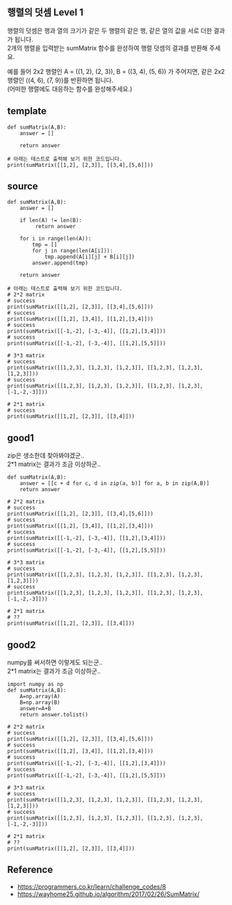 ## 행렬의 덧셈 Level 1
행렬의 덧셈은 행과 열의 크기가 같은 두 행렬의 같은 행, 같은 열의 값을 서로 더한 결과가 됩니다.<br>
2개의 행렬을 입력받는 sumMatrix 함수를 완성하여 행렬 덧셈의 결과를 반환해 주세요.<br>

예를 들어 2x2 행렬인 A = ((1, 2), (2, 3)), B = ((3, 4), (5, 6)) 가 주어지면,
같은 2x2 행렬인 ((4, 6), (7, 9))를 반환하면 됩니다.<br>
(어떠한 행렬에도 대응하는 함수를 완성해주세요.)<br>


## template
```
def sumMatrix(A,B):
    answer = []
    
    return answer

# 아래는 테스트로 출력해 보기 위한 코드입니다.
print(sumMatrix([[1,2], [2,3]], [[3,4],[5,6]]))
```

## source
```
def sumMatrix(A,B):
    answer = []

    if len(A) != len(B):
         return answer
        
    for i in range(len(A)):
        tmp = []
        for j in range(len(A[i])):
            tmp.append(A[i][j] + B[i][j])
        answer.append(tmp)

    return answer

# 아래는 테스트로 출력해 보기 위한 코드입니다.
# 2*2 matrix
# success
print(sumMatrix([[1,2], [2,3]], [[3,4],[5,6]]))
# success
print(sumMatrix([[1,2], [3,4]], [[1,2],[3,4]]))
# success
print(sumMatrix([[-1,-2], [-3,-4]], [[1,2],[3,4]]))
# success
print(sumMatrix([[-1,-2], [-3,-4]], [[1,2],[5,5]]))

# 3*3 matrix
# success
print(sumMatrix([[1,2,3], [1,2,3], [1,2,3]], [[1,2,3], [1,2,3], [1,2,3]]))
# success
print(sumMatrix([[1,2,3], [1,2,3], [1,2,3]], [[1,2,3], [1,2,3], [-1,-2,-3]]))

# 2*1 matrix
# success
print(sumMatrix([[1,2], [2,3]], [[3,4]]))
```

## good1
zip은 생소한데 찾아봐야겠군..<br>
2*1 matrix는 결과가 조금 이상하군..<br>
```
def sumMatrix(A,B):
    answer = [[c + d for c, d in zip(a, b)] for a, b in zip(A,B)]
    return answer

# 2*2 matrix
# success
print(sumMatrix([[1,2], [2,3]], [[3,4],[5,6]]))
# success
print(sumMatrix([[1,2], [3,4]], [[1,2],[3,4]]))
# success
print(sumMatrix([[-1,-2], [-3,-4]], [[1,2],[3,4]]))
# success
print(sumMatrix([[-1,-2], [-3,-4]], [[1,2],[5,5]]))

# 3*3 matrix
# success
print(sumMatrix([[1,2,3], [1,2,3], [1,2,3]], [[1,2,3], [1,2,3], [1,2,3]]))
# success
print(sumMatrix([[1,2,3], [1,2,3], [1,2,3]], [[1,2,3], [1,2,3], [-1,-2,-3]]))

# 2*1 matrix
# ??
print(sumMatrix([[1,2], [2,3]], [[3,4]]))
```

## good2
numpy를 써서하면 이렇게도 되는군..<br>
2*1 matrix는 결과가 조금 이상하군..<br>
```
import numpy as np
def sumMatrix(A,B):
    A=np.array(A)
    B=np.array(B)
    answer=A+B
    return answer.tolist()

# 2*2 matrix
# success
print(sumMatrix([[1,2], [2,3]], [[3,4],[5,6]]))
# success
print(sumMatrix([[1,2], [3,4]], [[1,2],[3,4]]))
# success
print(sumMatrix([[-1,-2], [-3,-4]], [[1,2],[3,4]]))
# success
print(sumMatrix([[-1,-2], [-3,-4]], [[1,2],[5,5]]))

# 3*3 matrix
# success
print(sumMatrix([[1,2,3], [1,2,3], [1,2,3]], [[1,2,3], [1,2,3], [1,2,3]]))
# success
print(sumMatrix([[1,2,3], [1,2,3], [1,2,3]], [[1,2,3], [1,2,3], [-1,-2,-3]]))

# 2*1 matrix
# ??
print(sumMatrix([[1,2], [2,3]], [[3,4]]))
```

## Reference
* https://programmers.co.kr/learn/challenge_codes/8
* https://wayhome25.github.io/algorithm/2017/02/26/SumMatrix/
